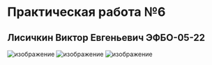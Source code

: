 #  Практическая работа №6
##  Лисичкин Виктор Евгеньевич ЭФБО-05-22
![изображение](https://github.com/user-attachments/assets/598f2a6d-988e-41b1-b4f9-5e9937953e9f)
![изображение](https://github.com/user-attachments/assets/2842bb84-13a0-4342-8223-4c3179e18a72)
![изображение](https://github.com/user-attachments/assets/dadf9bfd-a6d6-4853-a8a7-9b1a10fc291c)













